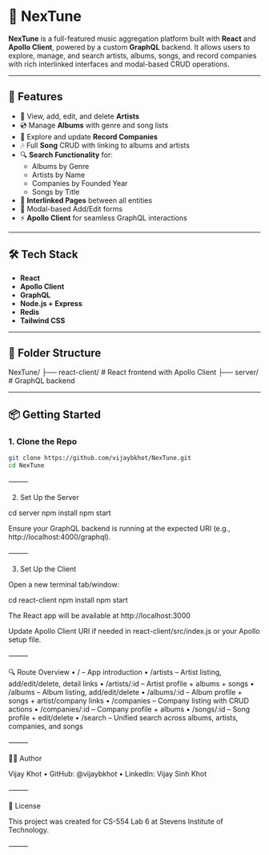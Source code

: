 

# 🎵 NexTune

**NexTune** is a full-featured music aggregation platform built with **React** and **Apollo Client**, powered by a custom **GraphQL** backend. It allows users to explore, manage, and search artists, albums, songs, and record companies with rich interlinked interfaces and modal-based CRUD operations.


---

## 🚀 Features

- 🎤 View, add, edit, and delete **Artists**
- 💿 Manage **Albums** with genre and song lists
- 🏢 Explore and update **Record Companies**
- 🎶 Full **Song** CRUD with linking to albums and artists
- 🔍 **Search Functionality** for:
  - Albums by Genre
  - Artists by Name
  - Companies by Founded Year
  - Songs by Title
- 🔗 **Interlinked Pages** between all entities
- 🧩 Modal-based Add/Edit forms
- ⚡ **Apollo Client** for seamless GraphQL interactions

---

## 🛠️ Tech Stack

- **React**
- **Apollo Client**
- **GraphQL**
- **Node.js + Express**
- **Redis**
- **Tailwind CSS**

---

## 📂 Folder Structure

NexTune/
├── react-client/         # React frontend with Apollo Client
├── server/               # GraphQL backend 

---

## 📦 Getting Started

### 1. Clone the Repo

```bash
git clone https://github.com/vijaybkhot/NexTune.git
cd NexTune
```


⸻

2. Set Up the Server

cd server
npm install
npm start

Ensure your GraphQL backend is running at the expected URI (e.g., http://localhost:4000/graphql).

⸻

3. Set Up the Client

Open a new terminal tab/window:

cd react-client
npm install
npm start

The React app will be available at http://localhost:3000

Update Apollo Client URI if needed in react-client/src/index.js or your Apollo setup file.

⸻

🔍 Route Overview
	•	/ – App introduction
	•	/artists – Artist listing, add/edit/delete, detail links
	•	/artists/:id – Artist profile + albums + songs
	•	/albums – Album listing, add/edit/delete
	•	/albums/:id – Album profile + songs + artist/company links
	•	/companies – Company listing with CRUD actions
	•	/companies/:id – Company profile + albums
	•	/songs/:id – Song profile + edit/delete
	•	/search – Unified search across albums, artists, companies, and songs


⸻

👨‍💻 Author

Vijay Khot
	•	GitHub: @vijaybkhot
	•	LinkedIn: Vijay Sinh Khot

⸻

📄 License

This project was created for CS-554 Lab 6 at Stevens Institute of Technology.

⸻
